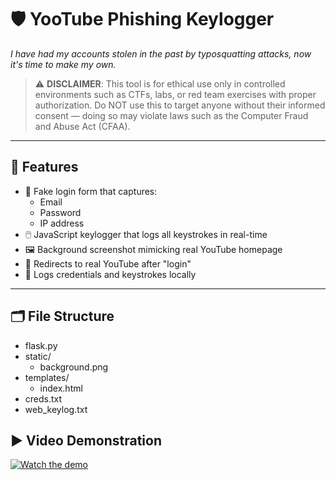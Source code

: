 # 🛡️ YooTube Phishing Keylogger 

*I have had my accounts stolen in the past by typosquatting attacks, now it's time to make my own.*

> ⚠️ **DISCLAIMER**: This tool is for ethical use only in controlled environments such as CTFs, labs, or red team exercises with proper authorization. Do NOT use this to target anyone without their informed consent — doing so may violate laws such as the Computer Fraud and Abuse Act (CFAA).

---

## 🚀 Features

- 🔐 Fake login form that captures:
  - Email
  - Password
  - IP address
- 🖱️ JavaScript keylogger that logs all keystrokes in real-time
- 🖼️ Background screenshot mimicking real YouTube homepage
- 🔁 Redirects to real YouTube after "login"
- 💾 Logs credentials and keystrokes locally

---

## 🗂️ File Structure
  - flask.py
  - static/
    - background.png
  - templates/
    - index.html
  - creds.txt
  - web_keylog.txt

## ▶️ Video Demonstration
[![Watch the demo](https://img.youtube.com/vi/AZnDtH46JVI/0.jpg)](https://www.youtube.com/watch?v=AZnDtH46JVI)

